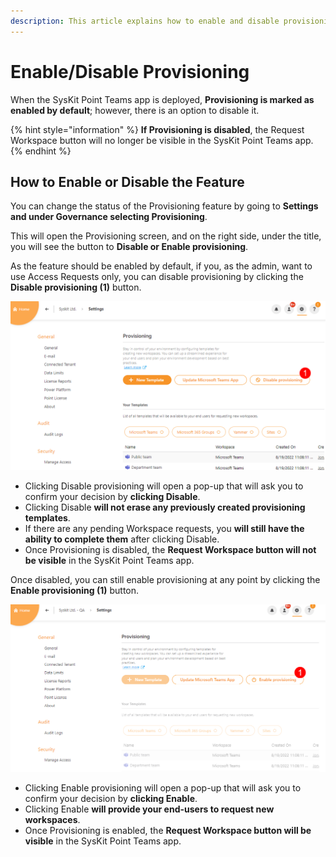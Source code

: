 ```yaml
---
description: This article explains how to enable and disable provisioning in Point Teams app.
---
```



# Enable/Disable Provisioning 

When the SysKit Point Teams app is deployed, **Provisioning is marked as enabled by default**; however, there is an option to disable it. 

{% hint style="information" %}
**If Provisioning is disabled**, the Request Workspace button will no longer be visible in the SysKit Point Teams app.
{% endhint %}


## How to Enable or Disable the Feature

You can change the status of the Provisioning feature by going to **Settings and under Governance selecting Provisioning**.

This will open the Provisioning screen, and on the right side, under the title, you will see the button to **Disable or Enable provisioning**. 

As the feature should be enabled by default, if you, as the admin, want to use Access Requests only, you can disable provisioning by clicking the **Disable provisioning (1)** button.


![Disable Provisioning](../../.gitbook/assets/enable-disable-provisioning_disable.png)

  * Clicking Disable provisioning will open a pop-up that will ask you to confirm your decision by **clicking Disable**.
  * Clicking Disable **will not erase any previously created provisioning templates**.
  * If there are any pending Workspace requests, you **will still have the ability to complete them** after clicking Disable.
  * Once Provisioning is disabled, the **Request Workspace button will not be visible** in the SysKit Point Teams app. 

Once disabled, you can still enable provisioning at any point by clicking the **Enable provisioning (1)** button.

![Enable Provisioning](../../.gitbook/assets/enable-disable-provisioning_enable.png)

  * Clicking Enable provisioning will open a pop-up that will ask you to confirm your decision by **clicking Enable**.
  * Clicking Enable **will provide your end-users to request new workspaces**.
  * Once Provisioning is enabled, the **Request Workspace button will be visible** in the SysKit Point Teams app. 
